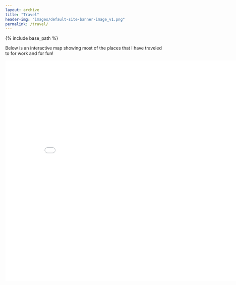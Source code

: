 ```yaml
---
layout: archive
title: "Travel"
header-img: "images/default-site-banner-image_v1.png"
permalink: /travel/
---
```


{% include base_path %}

Below is an interactive map showing most of the places that I have traveled to for work and for fun!

<iframe src="/travelmap/talkmap/map.html" height="700" width="850" style="border:none;"></iframe>



<!-- [Click to view a map of all of the talks I have given.](http://lindt8.github.io/talkmap.html) -->
<!-- <embed src="http://lindt8.github.io/files/CV_Hunter_Ratliff.pdf" width="650" height="1800" type='application/pdf'> -->
